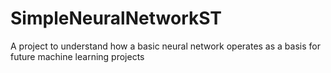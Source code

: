# SimpleNeuralNetworkST
A project to understand how a basic neural network operates as a basis for future machine learning projects
